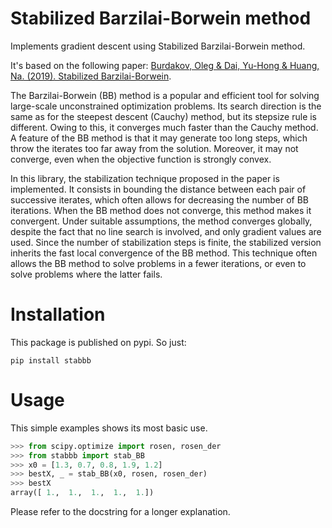 # Stabilized Barzilai-Borwein method

Implements gradient descent using Stabilized Barzilai-Borwein method.

It's based on the following paper: [Burdakov, Oleg & Dai, Yu-Hong & Huang, Na. (2019). Stabilized Barzilai-Borwein](https://arxiv.org/pdf/1907.06409.pdf).

The Barzilai-Borwein (BB) method is a popular and efficient tool for solving large-scale unconstrained optimization problems. Its search direction is the same as for the steepest descent (Cauchy) method, but its stepsize rule is different. Owing to this, it converges much faster than the Cauchy method. A feature of the BB method is that it may generate too long steps, which throw the iterates too far away from the solution. Moreover, it may not converge, even when the objective function is strongly convex. 

In this library, the stabilization technique proposed in the paper is implemented. It consists in bounding the distance between each pair of successive iterates, which often allows for decreasing the number of BB iterations. When the BB method does not converge, this method makes it convergent. Under suitable assumptions, the method converges globally, despite the fact that no line search is involved, and only gradient values are used. Since the number of stabilization steps is finite, the stabilized version inherits the fast local convergence of the BB method. This technique often allows the BB method to solve problems in a fewer iterations, or even to solve problems where the latter fails.

# Installation

This package is published on pypi. So just:

````console
pip install stabbb
````

# Usage

This simple examples shows its most basic use.

````python
>>> from scipy.optimize import rosen, rosen_der
>>> from stabbb import stab_BB
>>> x0 = [1.3, 0.7, 0.8, 1.9, 1.2]
>>> bestX, _ = stab_BB(x0, rosen, rosen_der)
>>> bestX
array([ 1.,  1.,  1.,  1.,  1.])
````

Please refer to the docstring for a longer explanation.

